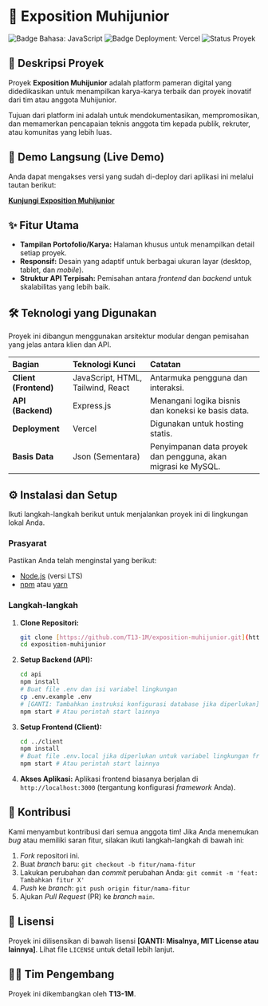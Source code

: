 # 🌟 Exposition Muhijunior

![Badge Bahasa: JavaScript](https://img.shields.io/badge/Language-JavaScript-yellow?style=for-the-badge)
![Badge Deployment: Vercel](https://img.shields.io/badge/Deployed%20On-Vercel-black?style=for-the-badge&logo=vercel)
![Status Proyek](https://img.shields.io/badge/Status-Aktif-brightgreen?style=for-the-badge)

## 📌 Deskripsi Proyek

Proyek **Exposition Muhijunior** adalah platform pameran digital yang didedikasikan untuk menampilkan karya-karya terbaik dan proyek inovatif dari tim atau anggota Muhijunior.

Tujuan dari platform ini adalah untuk mendokumentasikan, mempromosikan, dan memamerkan pencapaian teknis anggota tim kepada publik, rekruter, atau komunitas yang lebih luas.

## 🚀 Demo Langsung (Live Demo)

Anda dapat mengakses versi yang sudah di-deploy dari aplikasi ini melalui tautan berikut:

**[Kunjungi Exposition Muhijunior](https://ict-expo.muhijunior.id)**

## ✨ Fitur Utama

* **Tampilan Portofolio/Karya:** Halaman khusus untuk menampilkan detail setiap proyek.
* **Responsif:** Desain yang adaptif untuk berbagai ukuran layar (desktop, tablet, dan *mobile*).
* **Struktur API Terpisah:** Pemisahan antara *frontend* dan *backend* untuk skalabilitas yang lebih baik.

## 🛠️ Teknologi yang Digunakan

Proyek ini dibangun menggunakan arsitektur modular dengan pemisahan yang jelas antara klien dan API.

| Bagian | Teknologi Kunci | Catatan |
| :--- | :--- | :--- |
| **Client (Frontend)** | JavaScript, HTML, Tailwind, React | Antarmuka pengguna dan interaksi. |
| **API (Backend)** | Express.js | Menangani logika bisnis dan koneksi ke basis data. |
| **Deployment** | Vercel | Digunakan untuk hosting statis. |
| **Basis Data** | Json (Sementara) | Penyimpanan data proyek dan pengguna, akan migrasi ke MySQL. |

## ⚙️ Instalasi dan Setup

Ikuti langkah-langkah berikut untuk menjalankan proyek ini di lingkungan lokal Anda.

### Prasyarat

Pastikan Anda telah menginstal yang berikut:

* [Node.js](https://nodejs.org/) (versi LTS)
* [npm](https://www.npmjs.com/) atau [yarn](https://yarnpkg.com/)

### Langkah-langkah

1.  **Clone Repositori:**
    ```bash
    git clone [https://github.com/T13-1M/exposition-muhijunior.git](https://github.com/T13-1M/exposition-muhijunior.git)
    cd exposition-muhijunior
    ```

2.  **Setup Backend (API):**
    ```bash
    cd api
    npm install
    # Buat file .env dan isi variabel lingkungan
    cp .env.example .env
    # [GANTI: Tambahkan instruksi konfigurasi database jika diperlukan]
    npm start # Atau perintah start lainnya
    ```

3.  **Setup Frontend (Client):**
    ```bash
    cd ../client
    npm install
    # Buat file .env.local jika diperlukan untuk variabel lingkungan frontend
    npm start # Atau perintah start lainnya
    ```

4.  **Akses Aplikasi:**
    Aplikasi frontend biasanya berjalan di `http://localhost:3000` (tergantung konfigurasi *framework* Anda).

## 🤝 Kontribusi

Kami menyambut kontribusi dari semua anggota tim! Jika Anda menemukan *bug* atau memiliki saran fitur, silakan ikuti langkah-langkah di bawah ini:

1.  *Fork* repositori ini.
2.  Buat *branch* baru: `git checkout -b fitur/nama-fitur`
3.  Lakukan perubahan dan *commit* perubahan Anda: `git commit -m 'feat: Tambahkan fitur X'`
4.  *Push* ke *branch*: `git push origin fitur/nama-fitur`
5.  Ajukan *Pull Request* (PR) ke *branch* `main`.

## 📜 Lisensi

Proyek ini dilisensikan di bawah lisensi **[GANTI: Misalnya, MIT License atau lainnya]**. Lihat file `LICENSE` untuk detail lebih lanjut.

## 🧑‍💻 Tim Pengembang

Proyek ini dikembangkan oleh **T13-1M**.
